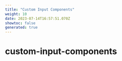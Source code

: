 ```yaml
---
title: "Custom Input Components"
weight: 10
date: 2023-07-14T16:57:51.070Z
showtoc: false
generated: true
---
```

<!-- This file was generated from the Vendure source. Do not modify. Instead, re-run the "docs:build" script -->


# custom-input-components